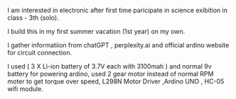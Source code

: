 I am interested in electronic after first time paricipate in science exibition in class - 3th (solo).

I build this in my first summer vacation (1st year) on my own.

I gather informatiion from chatGPT , perplexity.ai and official ardino website for circuit connection.

I used ( 3 X Li-ion battery of 3.7V each with 3100mah ) and normal 9v battery for powering ardino, used 2 gear motor instead of normal RPM moter to get torque over speed, L298N Motor Driver ,Ardino UNO , HC-05 wifi module.
 
 

